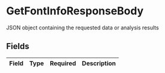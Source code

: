 # GetFontInfoResponseBody

JSON object containing the requested data or analysis results


## Fields

| Field       | Type        | Required    | Description |
| ----------- | ----------- | ----------- | ----------- |